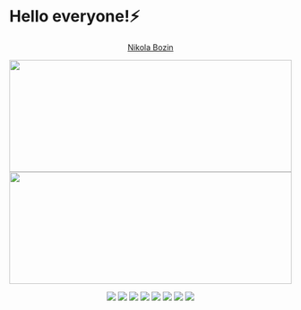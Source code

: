 # Hello everyone!⚡

<p align="center">
    <a href="https://www.nikolabozin.com">Nikola Bozin</a>
</p>

<div align="center">
    <img height="200px" width="100%" src="https://github-readme-stats.vercel.app/api?username=nikola-bozin-org&show_icons=true&theme=radical">
</div>

<div align="center">
    <img height="200px" width="100%" src="https://github-readme-stats.vercel.app/api/top-langs/?username=nikola-bozin-org&layout=compact">
</div>

<p align="center">
    <img src="https://img.shields.io/badge/JavaScript-323330?style=for-the-badge&logo=javascript&logoColor=F7DF1E"/>
    <img src="https://img.shields.io/badge/TypeScript-007ACC?style=for-the-badge&logo=typescript&logoColor=white"/>
    <img src="https://img.shields.io/badge/Node.js-339933?style=for-the-badge&logo=nodedotjs&logoColor=white"/>
    <img src="https://img.shields.io/badge/React-20232A?style=for-the-badge&logo=react&logoColor=61DAFB"/>
    <img src="https://img.shields.io/badge/Solidity-e6e6e6?style=for-the-badge&logo=solidity&logoColor=black"/>
    <img src="https://img.shields.io/badge/MongoDB-4EA94B?style=for-the-badge&logo=mongodb&logoColor=white"/>
    <img src="https://img.shields.io/badge/Go-00ADD8?style=for-the-badge&logo=go&logoColor=white"/>
    <img src="https://img.shields.io/badge/next.js-000000?style=for-the-badge&logo=nextdotjs&logoColor=white"/>
</p>
